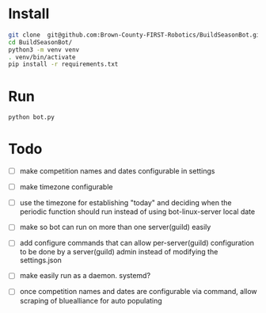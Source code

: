 # Install
```bash
git clone  git@github.com:Brown-County-FIRST-Robotics/BuildSeasonBot.git
cd BuildSeasonBot/
python3 -m venv venv
. venv/bin/activate
pip install -r requirements.txt
```
# Run
```bash
python bot.py 
```

# Todo
- [ ] make competition names and dates configurable in settings
- [ ] make timezone configurable 
- [ ] use the timezone for establishing "today" and deciding when the periodic function should run instead of using bot-linux-server local date
- [ ] make so bot can run on more than one server(guild) easily
- [ ] add configure commands that can allow per-server(guild) configuration to be done by a server(guild) admin instead of modifying the settings.json
- [ ] make easily run as a daemon.  systemd?
- [ ] once competition names and dates are configurable via command, allow scraping of bluealliance for auto populating

